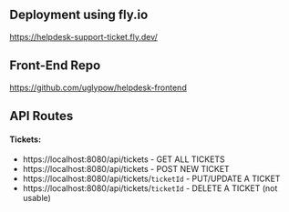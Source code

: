 ## Deployment using fly.io
https://helpdesk-support-ticket.fly.dev/

## Front-End Repo
https://github.com/uglypow/helpdesk-frontend

## API Routes

#### Tickets:
- https://localhost:8080/api/tickets - GET ALL TICKETS
- https://localhost:8080/api/tickets - POST NEW TICKET
- https://localhost:8080/api/tickets/`ticketId` - PUT/UPDATE A TICKET
- https://localhost:8080/api/tickets/`ticketId` - DELETE A TICKET (not usable)